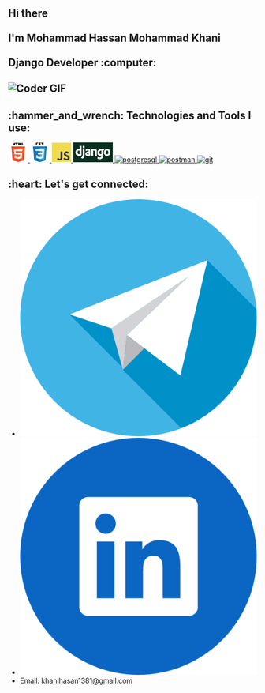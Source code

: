 <h2 align="left">
    <abc>
     <br>Hi there<br>
     <br> I'm Mohammad Hassan Mohammad Khani<br>
     <br> Django Developer :computer:<br>
     <br>
       <img align="center" src="https://media.giphy.com/media/SWoSkN6DxTszqIKEqv/giphy.gif" alt="Coder GIF" width="500">
    </abc>
   </h2>
   <h2 align="left">:hammer_and_wrench: Technologies and Tools I use:</h2>
   <p align="left">
       <a href="https://www.w3.org/html/" target="_blank"> <img src="https://raw.githubusercontent.com/devicons/devicon/master/icons/html5/html5-original-wordmark.svg" alt="html5" width="40" height="40"/> </a>
       <a href="https://www.w3schools.com/css/" target="_blank"> <img src="https://raw.githubusercontent.com/devicons/devicon/master/icons/css3/css3-original-wordmark.svg" alt="css3" width="40" height="40"/> </a>
   <a href="https://developer.mozilla.org/en-US/docs/Web/JavaScript" target="_blank"> <img src="https://raw.githubusercontent.com/devicons/devicon/master/icons/javascript/javascript-original.svg" alt="javascript" width="40" height="40"/> </a>
       <a href="https://www.djangoproject.com" target="_blank"> <img src="https://raw.githubusercontent.com/pyhp2017/pyhp2017/main/0_zwm6LgCEadPeVdnA.png" alt="django" width="80" height="40"/> </a>
        <a href="https://www.postgresql.org/" target="_blank"> <img src="https://upload.wikimedia.org/wikipedia/commons/thumb/2/29/Postgresql_elephant.svg/1200px-Postgresql_elephant.svg.png" alt="postgresql" width="40" height="40"/> </a>
   <a href="https://www.postman.com/" target="_blank"> <img src="https://www.vectorlogo.zone/logos/getpostman/getpostman-icon.svg" alt="postman" width="40" height="40"/> </a>
   <a href="https://git-scm.com/" target="_blank"> <img src="https://www.vectorlogo.zone/logos/git-scm/git-scm-icon.svg" alt="git" width="40" height="40"/> </a>
    
   
   </p>
   
<h2 align="left">:heart: Let's get connected:</h2>
   

   
<ul class="row social-link no-margin">
    <li><a href="https://t.me/MHMK2002" target="_blank"><img src="https://github.com/MHMK2002/MHMK2002/blob/main/telegram.png"/>
    </a></li>
    <li><a href="www.linkedin.com/in/hasan-khani-791b5a24b" target="_blank">
        <img src="https://github.com/MHMK2002/MHMK2002/blob/main/linkedin.png"/>
    </a></li>
    <li>Email: khanihasan1381@gmail.com</li>
</ul>

   
